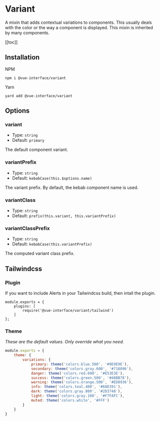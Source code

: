 # Variant

A mixin that adds contextual variations to components. This usually deals with
the color or the way a component is displayed. This mixin is inherited by many
components.

[[toc]]

## Installation

NPM

    npm i @vue-interface/variant

Yarn

    yard add @vue-interface/variant

## Options

### variant

- Type: `string`
- Default: `primary`

The default component variant.

### variantPrefix

- Type: `string`
- Default: `kebabCase(this.$options.name)`

The variant prefix. By default, the kebab component name is used.

### variantClass

- Type: `string`
- Default: `prefix(this.variant, this.variantPrefix)`

### variantClassPrefix

- Type: `string`
- Default: `kebabCase(this.variantPrefix)`

The computed variant class prefix.

## Tailwindcss

### Plugin

If you want to include Alerts in your Tailwindcss build, then intall the plugin.

    module.exports = {
        plugins: [
            require('@vue-interface/variant/tailwind')
        ]
    };

### Theme

*These are the default values. Only override what you need.*

``` js
module.exports = {
    theme: {
        variations: {
            primary: theme('colors.blue.500', '#9E9E9E'),
            secondary: theme('colors.gray.600', '#718096'),
            danger: theme('colors.red.600', '#E53E3E'),
            success: theme('colors.green.500', '#48BB78'),
            warning: theme('colors.orange.500', '#ED8936'),
            info: theme('colors.teal.400', '#68D391'),
            dark: theme('colors.gray.800', '#2D3748'),
            light: theme('colors.gray.100', '#F7FAFC'),
            muted: theme('colors.white', '#FFF')
        }
    }
}
```

